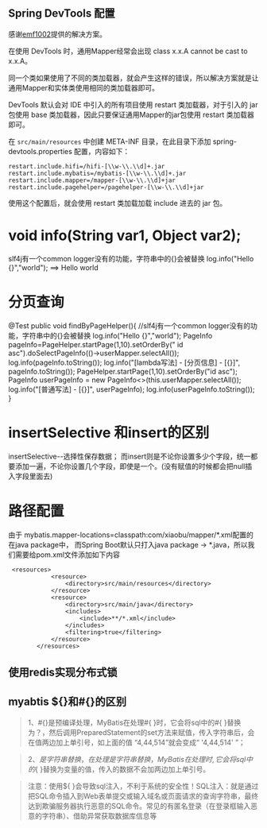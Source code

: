 ## Spring DevTools 配置
感谢[emf1002](https://github.com/emf1002)提供的解决方案。

在使用 DevTools 时，通用Mapper经常会出现 class x.x.A cannot be cast to x.x.A。

同一个类如果使用了不同的类加载器，就会产生这样的错误，所以解决方案就是让通用Mapper和实体类使用相同的类加载器即可。

DevTools 默认会对 IDE 中引入的所有项目使用 restart 类加载器，对于引入的 jar 包使用 base 类加载器，因此只要保证通用Mapper的jar包使用 restart
类加载器即可。

在 `src/main/resources` 中创建 META-INF 目录，在此目录下添加 spring-devtools.properties 配置，内容如下：
```properties
restart.include.hifi=/hifi-[\\w-\\.\\d]+.jar
restart.include.mybatis=/mybatis-[\\w-\\.\\d]+.jar
restart.include.mapper=/mapper-[\\w-\\.\\d]+jar
restart.include.pagehelper=/pagehelper-[\\w-\\.\\d]+jar
```
使用这个配置后，就会使用 restart 类加载加载 include 进去的 jar 包。


# void info(String var1, Object var2);
slf4j有一个common logger没有的功能，字符串中的{}会被替换
  log.info("Hello {}","world"); ==> Hello world

# 分页查询

  @Test
    public  void findByPageHelper(){
        //slf4j有一个common logger没有的功能，字符串中的{}会被替换
        log.info("Hello {}","world");
        PageInfo<Emp> pageInfo=PageHelper.startPage(1,10).setOrderBy(" id asc").doSelectPageInfo(()->userMapper.selectAll());
        log.info(pageInfo.toString());
        log.info("[lambda写法] - [分页信息] - [{}]", pageInfo.toString());
        PageHelper.startPage(1,10).setOrderBy("id asc");
        PageInfo<Emp> userPageInfo = new PageInfo<>(this.userMapper.selectAll());
        log.info("[普通写法] - [{}]", userPageInfo);
        log.info(userPageInfo.toString());
    }
# insertSelective 和insert的区别
insertSelective--选择性保存数据；
而insert则是不论你设置多少个字段，统一都要添加一遍，不论你设置几个字段，即使是一个。(没有赋值的时候都会把null插入字段里面去) 


# 路径配置
 由于 mybatis.mapper-locations=classpath:com/xiaobu/mapper/*.xml配置的在java package中，
 而Spring Boot默认只打入java package -> *.java，所以我们需要给pom.xml文件添加如下内容

```
 <resources>
            <resource>
                <directory>src/main/resources</directory>
            </resource>
            <resource>
                <directory>src/main/java</directory>
                <includes>
                    <include>**/*.xml</include>
                </includes>
                <filtering>true</filtering>
            </resource>
        </resources>
```


## 使用redis实现分布式锁


  
  
  
## myabtis ${}和#{}的区别

> 1、#{}是预编译处理，MyBatis在处理#{ }时，它会将sql中的#{ }替换为？，然后调用PreparedStatement的set方法来赋值，传入字符串后，会在值两边加上单引号，如上面的值 “4,44,514”就会变成“ '4,44,514' ”；

>2、${}是字符串替换，在处理{ }是字符串替换， MyBatis在处理{ }时,它会将sql中的${ }替换为变量的值，传入的数据不会加两边加上单引号。

>注意：使用${ }会导致sql注入，不利于系统的安全性！SQL注入：就是通过把SQL命令插入到Web表单提交或输入域名或页面请求的查询字符串，最终达到欺骗服务器执行恶意的SQL命令。常见的有匿名登录（在登录框输入恶意的字符串）、借助异常获取数据库信息等  

